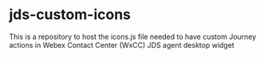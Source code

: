# jds-custom-icons
This is a repository to host the icons.js file needed to have custom Journey actions in Webex Contact Center (WxCC) JDS agent desktop widget
